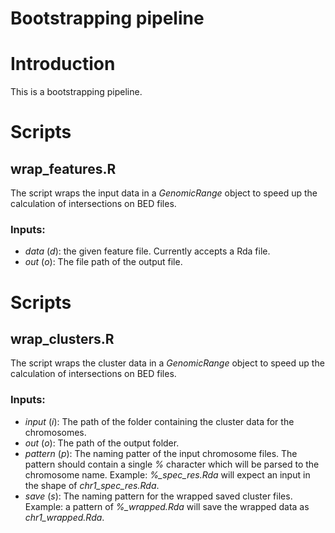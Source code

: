 # Bootstrapping pipeline

# Introduction
This is a bootstrapping pipeline.

# Scripts
## wrap_features.R 
The script wraps the input data in a *GenomicRange* object to speed up the calculation of intersections on BED files.

### Inputs:
- *data* (*d*): the given feature file. Currently accepts a Rda file.
- *out* (*o*): The file path of the output file.

# Scripts
## wrap_clusters.R
The script wraps the cluster data in a *GenomicRange* object to speed up the calculation of intersections on BED files.

### Inputs:
- *input* (*i*): The path of the folder containing the cluster data for the chromosomes.
- *out* (*o*): The path of the output folder.
- *pattern* (*p*): The naming patter of the input chromosome files. The pattern should contain a single *%* character which will be parsed to the chromosome name. Example: *%_spec_res.Rda* will expect an input in the shape of *chr1_spec_res.Rda*. 
- *save* (*s*): The naming pattern for the wrapped saved cluster files. Example: a pattern of *%_wrapped.Rda* will save the wrapped data as *chr1_wrapped.Rda*.